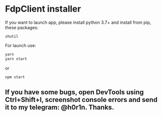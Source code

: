 # FdpClient installer

If you want to launch app, please install python 3.7+ and install from pip, these packages:
```
shutil
```


For launch use:
```sh
yarn
yarn start
```
or
```sh
npm start
```

## If you have some bugs, open DevTools using Ctrl+Shift+I, screenshot console errors and send it to my telegram: @h0r1n. Thanks.
